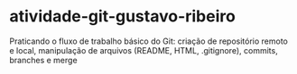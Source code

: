 # atividade-git-gustavo-ribeiro
Praticando o fluxo de trabalho básico do Git: criação de repositório remoto e local, manipulação de arquivos (README, HTML, .gitignore), commits, branches e merge
